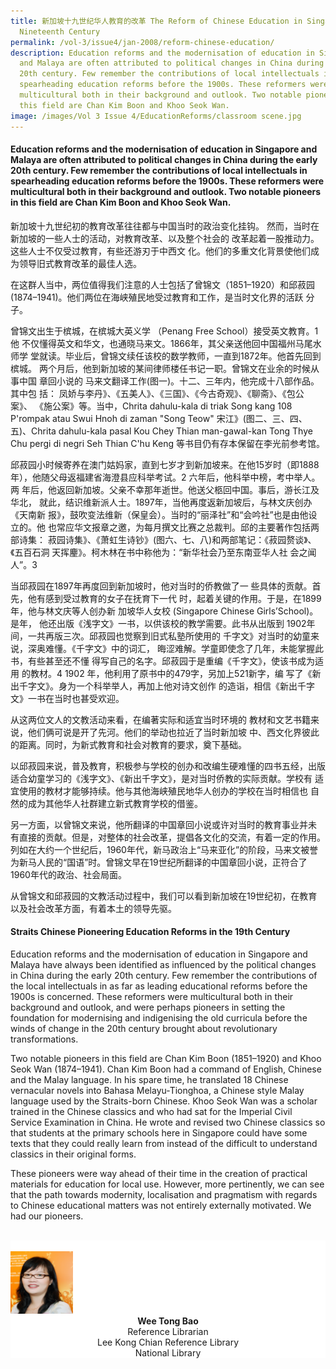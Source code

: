 ```yaml
---
title: 新加坡十九世纪华人教育的改革 The Reform of Chinese Education in Singapore in the
  Nineteenth Century
permalink: /vol-3/issue4/jan-2008/reform-chinese-education/
description: Education reforms and the modernisation of education in Singapore
  and Malaya are often attributed to political changes in China during the early
  20th century. Few remember the contributions of local intellectuals in
  spearheading education reforms before the 1900s. These reformers were
  multicultural both in their background and outlook. Two notable pioneers in
  this field are Chan Kim Boon and Khoo Seok Wan.
image: /images/Vol 3 Issue 4/EducationReforms/classroom scene.jpg
---
```

#### Education reforms and the modernisation of education in Singapore and Malaya are often attributed to political changes in China during the early 20th century. Few remember the contributions of local intellectuals in spearheading education reforms before the 1900s. These reformers were multicultural both in their background and outlook. Two notable pioneers in this field are Chan Kim Boon and Khoo Seok Wan.

新加坡十九世纪初的教育改革往往都与中国当时的政治变化挂钩。 然而，当时在新加坡的一些人士的活动，对教育改革、以及整个社会的 改革起着一股推动力。这些人士不仅受过教育，有些还游刃于中西文 化。他们的多重文化背景使他们成为领导旧式教育改革的最佳人选。

在这群人当中，两位值得我们注意的人士包括了曾锦文（1851–1920）和邱菽园 (1874–1941)。他们两位在海峡殖民地受过教育和工作，是当时文化界的活跃 分子。

曾锦文出生于槟城，在槟城大英义学 （Penang Free School）接受英文教育。1 他 不仅懂得英文和华文，也通晓马来文。1866年，其父亲送他回中国福州马尾水师学 堂就读。毕业后，曾锦文续任该校的数学教师，一直到1872年。他首先回到槟城。 两个月后，他到新加坡的某间律师楼任书记一职。曾锦文在业余的时候从事中国 章回小说的 马来文翻译工作(图一)。十二、三年内，他完成十八部作品。其中包 括： 凤娇与李丹》、《五美人》、《三国》、《今古奇观》、《聊斋》、《包公案》、 《施公案》等。当中，Chrita dahulu-kala di triak Song kang 108 P'rompak atau Swui Hnoh di zaman "Song Teow" 宋江》(图二、三、四、五)、Chrita dahulu-kala pasal Kou Chey Thian man-gawal-kan Tong Thye Chu pergi di negri Seh Thian C'hu Keng 等书目仍有存本保留在李光前参考馆。

邱菽园小时候寄养在澳门姑妈家，直到七岁才到新加坡来。在他15岁时（即1888 年），他随父母返福建省海澄县应科举考试。2 六年后，他科举中榜，考中举人。两 年后，他返回新加坡。父亲不幸那年逝世。他送父柩回中国。事后，游长江及华北， 就此，结识维新派人士。1897年，当他再度返新加坡后，与林文庆创办《天南新 报》，鼓吹变法维新（保皇会）。当时的“丽泽社”和“会吟社”也是由他设立的。他 也常应华文报章之邀，为每月撰文比赛之总裁判。邱的主要著作包括两部诗集： 菽园诗集》、《萧虹生诗钞》(图六、七、八)和两部笔记：《菽园赘谈》、《五百石洞 天挥麈》。柯木林在书中称他为：“新华社会乃至东南亚华人社 会之闻人”。3

当邱菽园在1897年再度回到新加坡时，他对当时的侨教做了一 些具体的贡献。首先，他有感到受过教育的女子在抚育下一代 时，起着关键的作用。于是，在1899年，他与林文庆等人创办新 加坡华人女校 (Singapore Chinese Girls’School)。是年， 他还出版《浅字文》一书，以供该校的教学需要。此书从出版到 1902年间，一共再版三次。邱菽园也觉察到旧式私塾所使用的 千字文》对当时的幼童来说，深奥难懂。《千字文》中的词汇， 晦涩难解。学童即使念了几年，未能掌握此书，有些甚至还不懂 得写自己的名字。邱菽园于是重编《千字文》，使该书成为适用 的教材。4 1902 年，他利用了原书中的479字，另加上521新字，编 写了《新出千字文》。身为一个科举举人，再加上他对诗文创作 的造诣，相信《新出千字文》一书在当时也甚受欢迎。

从这两位文人的文教活动来看，在编著实际和适宜当时环境的 教材和文艺书籍来说，他们俩可说是开了先河。他们的举动也拉近了当时新加坡 中、西文化界彼此的距离。同时，为新式教育和社会对教育的要求，奠下基础。

以邱菽园来说，普及教育，积极参与学校的创办和改编生硬难懂的四书五经，出版 适合幼童学习的《浅字文》、《新出千字文》，是对当时侨教的实际贡献。学校有 适宜使用的教材才能够持续。他与其他海峡殖民地华人创办的学校在当时相信也 自然的成为其他华人社群建立新式教育学校的借鉴。

另一方面，以曾锦文来说，他所翻译的中国章回小说或许对当时的教育事业并未 有直接的贡献。但是，对整体的社会改革，提倡各文化的交流，有着一定的作用。 列如在大约一个世纪后，1960年代，新马政治上“马来亚化”的阶段，马来文被誉 为新马人民的“国语”时。曾锦文早在19世纪所翻译的中国章回小说，正符合了 1960年代的政治、社会局面。

从曾锦文和邱菽园的文教活动过程中，我们可以看到新加坡在19世纪初，在教育 以及社会改革方面，有着本土的领导先驱。

#### **Straits Chinese Pioneering Education Reforms in the 19th Century**

Education reforms and the modernisation of education in Singapore and Malaya have always been identified as influenced by the political changes in China during the early 20th century. Few remember the contributions of the local intellectuals in as far as leading educational reforms before the 1900s is concerned. These reformers were multicultural both in their background and outlook, and were perhaps pioneers in setting the foundation for modernising and indigenising the old curricula before the winds of change in the 20th century brought about revolutionary transformations.

Two notable pioneers in this field are Chan Kim Boon (1851–1920) and Khoo Seok Wan (1874–1941). Chan Kim Boon had a command of English, Chinese and the Malay language. In his spare time, he translated 18 Chinese vernacular novels into Bahasa Melayu-Tionghoa, a Chinese style Malay language used by the Straits-born Chinese. Khoo Seok Wan was a scholar trained in the Chinese classics and who had sat for the Imperial Civil Service Examination in China. He wrote and revised two Chinese classics so that students at the primary schools here in Singapore could have some texts that they could really learn from instead of the difficult to understand classics in their original forms.

These pioneers were way ahead of their time in the creation of practical materials for education for local use. However, more pertinently, we can see that the path towards modernity, localisation and pragmatism with regards to Chinese educational matters was not entirely externally motivated. We had our pioneers.

<br>
<div style="background-color: white;">
<br>
<img style="width: 100px; height: 100px;" src="/images/Authors/Tong%20Bao%20.jpg">
<center><b>Wee Tong Bao</b><br>Reference Librarian<br> Lee Kong Chian Reference Library<br> National Library</center> </div>






